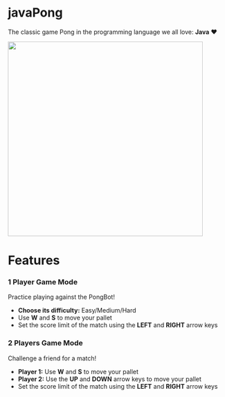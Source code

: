 # javaPong
The classic game Pong in the programming language we all love: <b>Java</b> ♥

<img width="450" src="https://raw.githubusercontent.com/pedroramos3225/javaPong/master/img/pong.png">

##

# Features
### 1 Player Game Mode
Practice playing against the PongBot!
* **Choose its difficulty:** Easy/Medium/Hard
* Use **W** and **S** to move your pallet
* Set the score limit of the match using the **LEFT** and **RIGHT** arrow keys


### 2 Players Game Mode
Challenge a friend for a match!
* **Player 1:** Use **W** and **S** to move your pallet
* **Player 2:** Use the **UP** and **DOWN** arrow keys to move your pallet
* Set the score limit of the match using the **LEFT** and **RIGHT** arrow keys
